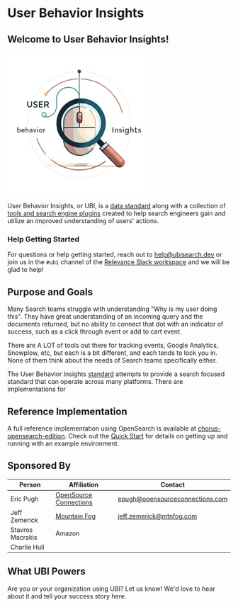 # User Behavior Insights

## Welcome to User Behavior Insights!

![logo](img/ubi.png)

User Behavior Insights, or UBI, is a [data standard](standard.md) along with a collection of [tools and search engine plugins](tools.md) created to help search engineers gain and utilize an improved understanding of users' actions.

### Help Getting Started

For questions or help getting started, reach out to [help@ubisearch.dev](mailto:help@ubisearch.dev) or join us in the `#ubi` channel of the [Relevance Slack workspace](https://opensourceconnections.com/slack) and we will be glad to help!

## Purpose and Goals

Many Search teams struggle with understanding "Why is my user doing this". They have great understanding of an incoming query and the documents returned, but no ability to connect that dot with an indicator of success, such as a click through event or add to cart event.

There are A LOT of tools out there for tracking events, Google Analytics, Snowplow, etc, but each is a bit different, and each tends to lock you in. None of them think about the needs of Search teams specifically either.

The User Behavior Insights [standard](standard.md) attempts to provide a search focused standard that can operate across many platforms. There are implementations for

## Reference Implementation

A full reference implementation using OpenSearch is available at [chorus-opensearch-edition](https://github.com/o19s/chorus-opensearch-edition). Check out the [Quick Start](quickstart.md) for details on getting up and running with an example environment.

## Sponsored By

| Person           | Affiliation                                                     | Contact                         |
|------------------|-----------------------------------------------------------------|---------------------------------|
| Eric Pugh        | [OpenSource Connections](https://www.opensourceconnections.com) | epugh@opensourceconnections.com |
| Jeff Zemerick    | [Mountain Fog](https://www.mtnfog.com)                          | jeff.zemerick@mtnfog.com        |
| Stavros Macrakis | Amazon                                                          |                                 |
| Charlie Hull     |                                                                 |                                 |

## What UBI Powers

Are you or your organization using UBI? Let us know! We'd love to hear about it and tell your success story here.